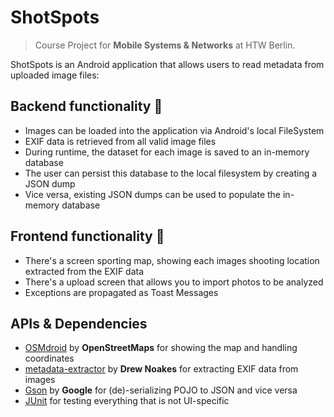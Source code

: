 # ShotSpots

> Course Project for **Mobile Systems & Networks** at HTW Berlin.

ShotSpots is an Android application that allows users to read metadata from uploaded image files:

## Backend functionality :nut_and_bolt:
- Images can be loaded into the application via Android's local FileSystem
- EXIF data is retrieved from all valid image files
- During runtime, the dataset for each image is saved to an in-memory database
- The user can persist this database to the local filesystem by creating a JSON dump
- Vice versa, existing JSON dumps can be used to populate the in-memory database

## Frontend functionality :iphone:
- There's a screen sporting map, showing each images shooting location extracted from the EXIF data
- There's a upload screen that allows you to import photos to be analyzed
- Exceptions are propagated as Toast Messages

## APIs & Dependencies
- [OSMdroid](https://github.com/osmdroid/osmdroid) by **OpenStreetMaps** for showing the map and handling coordinates
- [metadata-extractor](https://github.com/drewnoakes/metadata-extractor) by **Drew Noakes** for extracting EXIF data from images
- [Gson](https://github.com/google/gson) by **Google** for (de)-serializing POJO to JSON and vice versa
- [JUnit](https://junit.org/junit4/) for testing everything that is not UI-specific